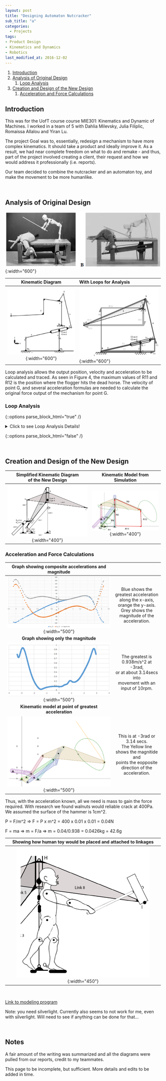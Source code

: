 ```yaml
---
layout: post
title: "Designing Automaton Nutcracker"
sub_title: "a"
categories:
  - Projects
tags:
- Product Design
- Kinematics and Dynamics
- Robotics
last_modified_at: 2016-12-02 
---
```


1. [Introduction](#1)
2. [Analysis of Original Design](#2)
    1. [Loop Analysis](#2a)
3. [Creation and Design of the New Design](#3)
    1. [Acceleration and Force Calculations](#3a)
    
    
## Introduction <a name="1"></a>
This was for the UofT course course MIE301: Kinematics and Dynamic of Machines. I worked in a team of 5 with Dahlia Milevsky, Julia Filiplic, Romaissa Allalou and Yiran Lu. 

The project Goal was to, essentially, redesign a mechanism to have more complex kinematics. It should take a product and ideally improve it. As a result, we had near complete freedom on what to do and remake - and thus, part of the project involved creating a client, their request and how we would address it professionally (i.e. reports). 

Our team decided to combine the nutcracker and an automaton toy, and make the movement to be more humanlike.

<p>&nbsp;</p> 

## Analysis of Original Design <a name="2"></a>

![img](/images/projects/nutcracker/og_design.PNG "The Automaton Toy Ee Combined with the Classic Nutcracker"){:width="600"}

| Kinematic Diagram | With Loops for Analysis|
|:-----------------:|:-----------------------|
| ![img](/images/projects/nutcracker/og_design_kd.PNG "Simplified KD"){:width="600"} | ![img](/images/projects/nutcracker/og_design_kd_eqtn.PNG "KD with Loops"){:width="600"} |

Loop analysis allows the output position, velocity and acceleration to be calculated and traced. As seen in Figure 4, the maximum values of R11 and  R12 is the position where the flogger hits the dead horse. The velocity of point G, and several acceleration formulas are needed to calculate the original force output of the mechanism for point G. 

### Loop Analysis <a name="2a"></a>

{::options parse_block_html="true" /} 

<details>
  
  <summary markdown="span">Click to see Loop Analysis Details!</summary>
  
  | rAC2 = 2.8cm <br>rBD = 17.6cm <br>rFG = 18.6cm <br>rO3_B = 4.8cm <br>rAB = 12.4cm <br>rDE = 13.2cm | rEG = 21.8cm <br>rO5_FB = 8.89cm <br>rBC3= 12.7cm <br>rEF = 3.0cm <br>rO2_A = 4.8cm <br> rO2_O5 = 9.4cm ĵ +0.5cm î |
  |:-----------------:|:---------------------:|
  | ![img](/images/projects/nutcracker/og_loopAnalysis1.PNG "Simplified KD"){:width="375"} | ![img](/images/projects/nutcracker/og_loopAnalysis2.PNG "Simplified KD"){:width="320"} |
  | ![img](/images/projects/nutcracker/og_loopAnalysis3.PNG "Simplified KD"){:width="350"} | ![img](/images/projects/nutcracker/og_loopAnalysis4.PNG "Simplified KD"){:width="310"} |
  
</details>

{::options parse_block_html="false" /}

<p>&nbsp;</p> 

## Creation and Design of the New Design <a name="3"></a>

| Simplified Kinematic Diagram <br> of the New Design | Kinematic Model from Simulation |
|:---:|:---:|
| ![img](/images/projects/nutcracker/final_design_kd.PNG "Simplified KD"){:width="400"} | ![img](/images/projects/nutcracker/final_design_kd_eqtn.PNG "Simplified KD"){:width="400"} |


### Acceleration and Force Calculations <a name="3a"></a>

|Graph showing composite accelerations and magnitude | |
|:---:|:---:|
|![img](/images/projects/nutcracker/accel_graph.PNG "Composite Accelerations"){:width="500"} | Blue shows the greatest acceleration <br>along the x-axis, orange the y-axis. <br>Grey shows the magnitude of the acceleration.|
| **Graph showing only the magnitude** | |
|![img](/images/projects/nutcracker/accel_graph_mag_only.PNG "Acceleration Magnitude"){:width="500"} | The greatest is 0.938m/s^2 at -3rad, <br>or at about 3.14secs into <br> movement with an input of 10rpm.|
| **Kinematic model at point of greatest acceleration** |  |
|![img](/images/projects/nutcracker/greatest_accl_neg2-9rad.PNG "Simulation Paused at Greatest Acceleration"){:width="500"}|  This is at -3rad or 3.14 secs. <br>The Yellow line shows the magnitide and <br>points the eopposite direction of the acceleration.| 

Thus, with the acceleration known, all we need is mass to gain the force required. With research we found walnuts would reliable crack at 400Pa. We assumed the surface of the hammer is 1cm^2.

P = F/m^2 => F = P x m^2 = 400 x 0.01 x 0.01 = 0.04N

F = ma    =>    m = F/a     =>    m = 0.04/0.938 = 0.0426kg = 42.6g

| Showing how human toy would be placed and attached to linkages |
|:--:|
|![img](/images/projects/nutcracker/final_design_placement.PNG "With Human"){:width="450"} |

<p>&nbsp;</p> 

[Link to modeling program](https://designengrlab.github.io/PMKS/pmks.html?mech=ground,2,R,0.000,0.000,0.000,ttft%7C2,3,R,-30.000,0.000,0.000,ffff%7C3,4,R,100.000,150.000,0.000,ffff%7C4,ground,R,100.000,0.000,0.000,ffff%7C2,5,R,-30.000,30.000,0.000,ffff%7C5,4,RP,100.000,200.000,90.000,ffff%7C5,6,R,0.000,68.000,0.000,ffff%7C6,7,R,-30.000,68.000,0.000,ffff%7C8,4,R,100.000,250.000,25.000,ffff%7C6,ground,RP,-55.000,48.000,45.000,tfff%7C7,8,R,-30.000,200.000,0.000,ffff%7C8,R,350.000,150.000,0.000,ffff%7C )

Note: you need silverlight. Currently also seems to not work for me, even with silverlight. Will need to see if anything can be done for that...

[comment]: # ( https://docs.google.com/document/d/11p94HGvVMrtGJnBlE4-7jnZ_2klZ_HOIyMy73pJye-A/edit )
[comment]: # ( https://docs.google.com/document/d/1fPsFOBVk9J_k5i0bj0PYX3kzWta-xdNT7pqmTRZ0BbE/edit )

<p>&nbsp;</p> 

## Notes
A fair amount of the writing was summarized and all the diagrams were pulled from our reports, credit to my teammates.

This page to be incomplete, but sufficient. More details and edits to be added in time.
